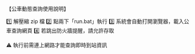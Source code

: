 【公車動態查詢使用說明】

1️⃣ 解壓縮 zip 檔
2️⃣ 點兩下「run.bat」執行
3️⃣ 系統會自動打開瀏覽器，載入公車查詢網頁
4️⃣ 若跳出防火牆提醒，請允許存取

⚠️ 執行前需連上網路才能查詢即時到站資訊
